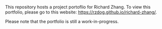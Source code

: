 This repository hosts a project portoflio for Richard Zhang. 
To view this portfolio, please go to this website: https://rzdog.github.io/richard-zhang/.

Please note that the portfolio is still a work-in-progress.